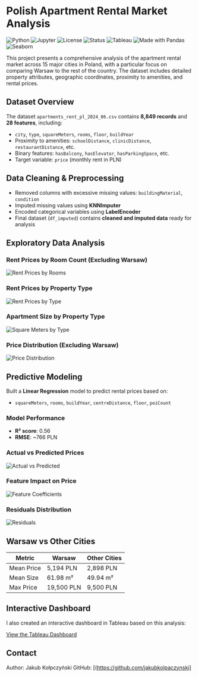 # Polish Apartment Rental Market Analysis

![Python](https://img.shields.io/badge/Python-3.10-blue?logo=python)
![Jupyter](https://img.shields.io/badge/Jupyter-Notebook-orange?logo=jupyter)
![License](https://img.shields.io/badge/License-MIT-green)
![Status](https://img.shields.io/badge/Project-Active-brightgreen)
![Tableau](https://img.shields.io/badge/Tableau-Dashboard-blueviolet?logo=tableau)
![Made with Pandas](https://img.shields.io/badge/Made%20with-Pandas-150458?logo=pandas)
![Seaborn](https://img.shields.io/badge/Visualization-Seaborn-44BFC8?logo=seaborn)

This project presents a comprehensive analysis of the apartment rental market across 15 major cities in Poland, with a particular focus on comparing Warsaw to the rest of the country. The dataset includes detailed property attributes, geographic coordinates, proximity to amenities, and rental prices.

## Dataset Overview

The dataset `apartments_rent_pl_2024_06.csv` contains **8,849 records** and **28 features**, including:

- `city`, `type`, `squareMeters`, `rooms`, `floor`, `buildYear`
- Proximity to amenities: `schoolDistance`, `clinicDistance`, `restaurantDistance`, etc.
- Binary features: `hasBalcony`, `hasElevator`, `hasParkingSpace`, etc.
- Target variable: `price` (monthly rent in PLN)

## Data Cleaning & Preprocessing

- Removed columns with excessive missing values: `buildingMaterial`, `condition`
- Imputed missing values using **KNNImputer**
- Encoded categorical variables using **LabelEncoder**
- Final dataset (`df_imputed`) contains **cleaned and imputed data** ready for analysis

## Exploratory Data Analysis

### Rent Prices by Room Count (Excluding Warsaw)

![Rent Prices by Rooms](plots/rent_by_rooms.png)

### Rent Prices by Property Type

![Rent Prices by Type](plots/rent_by_type.png)

### Apartment Size by Property Type

![Square Meters by Type](plots/size_by_type.png)

### Price Distribution (Excluding Warsaw)

![Price Distribution](plots/price_distribution.png)

## Predictive Modeling

Built a **Linear Regression** model to predict rental prices based on:

- `squareMeters`, `rooms`, `buildYear`, `centreDistance`, `floor`, `poiCount`

### Model Performance

- **R² score**: 0.56
- **RMSE**: ~766 PLN

### Actual vs Predicted Prices

![Actual vs Predicted](plots/actual_vs_predicted.png)

### Feature Impact on Price

![Feature Coefficients](plots/feature_impact.png)

### Residuals Distribution

![Residuals](plots/residuals.png)

## Warsaw vs Other Cities

| Metric        | Warsaw         | Other Cities    |
|---------------|----------------|-----------------|
| Mean Price    | 5,194 PLN      | 2,898 PLN       |
| Mean Size     | 61.98 m²       | 49.94 m²        |
| Max Price     | 19,500 PLN     | 9,500 PLN       |

## Interactive Dashboard

I also created an interactive dashboard in Tableau based on this analysis:

[View the Tableau Dashboard](https://public.tableau.com/app/profile/jakub.ko.paczy.ski/viz/ApartmentRentalMarket/Dashboard1)

## Contact
Author: Jakub Kołpczyński  GitHub: [(https://github.com/jakubkolpaczynski]
